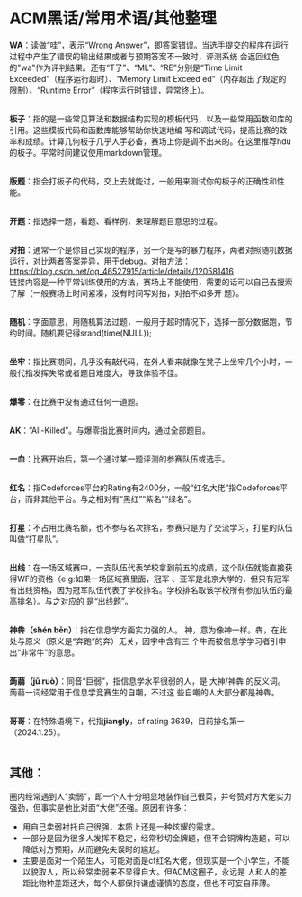 # ACM黑话/常用术语/其他整理

 **WA**：读做“哇”，表示“Wrong Answer”，即答案错误。当选手提交的程序在运行过程中产生了错误的输出结果或者与预期答案不一致时，评测系统
 会返回红色的"wa"作为评判结果。还有“T了”、“ML”、“RE”分别是“Time Limit Exceeded”（程序运行超时）、“Memory Limit Exceed
 ed”（内存超出了规定的限制）、“Runtime Error”（程序运行时错误，异常终止）。<br /><br />
 
 **板子**：指的是一些常见算法和数据结构实现的模板代码，以及一些常用函数和库的引用。这些模板代码和函数库能够帮助你快速地编
 写和调试代码，提高比赛的效率和成绩。计算几何板子几乎人手必备，赛场上你是调不出来的。在这里推荐hdu的板子。平常时间建议使用markdown管理。<br /><br />
 
 **版题**：指会打板子的代码，交上去就能过，一般用来测试你的板子的正确性和性能。<br /><br />
 
 **开题**：指选择一题，看题、看样例，来理解题目意思的过程。<br /><br />
 
 **对拍**：通常一个是你自己实现的程序，另一个是写的暴力程序，两者对照随机数据运行，对比两者答案差异，用于debug。对拍方法：
 https://blog.csdn.net/qq_46527915/article/details/120581416 <br />
 链接内容是一种平常训练使用的方法，赛场上不能使用，需要的话可以自己去搜索了解（一般赛场上时间紧凑，没有时间写对拍，对拍不如多开
 题）。<br /><br />

 **随机**：字面意思，用随机算法过题，一般用于超时情况下，选择一部分数据跑，节约时间。随机要记得srand(time(NULL));<br /><br />
 
 **坐牢**：指比赛期间，几乎没有敲代码，在外人看来就像在凳子上坐牢几个小时，一般代指发挥失常或者题目难度大，导致体验不佳。<br /><br />

 **爆零**：在比赛中没有通过任何一道题。<br /><br />
 
 **AK**：“All-Killed”。与爆零指比赛时间内，通过全部题目。<br /><br />
 
 **一血**：比赛开始后，第一个通过某一题评测的参赛队伍或选手。<br /><br />

 **红名**：指Codeforces平台的Rating有2400分，一般“红名大佬”指Codeforces平台，而非其他平台。与之相对有“黑红”“紫名”“绿名”。<br /><br />

 **打星**：不占用比赛名额，也不参与名次排名，参赛只是为了交流学习，打星的队伍叫做“打星队”。<br /><br />
 
 **出线**：在一场区域赛中，一支队伍代表学校拿到前五的成绩，这个队伍就能直接获得WF的资格（e.g:如果一场区域赛里面，冠军
 、亚军是北京大学的，但只有冠军有出线资格，因为冠军队伍代表了学校排名。学校排名取该学校所有参加队伍的最高排名）。与之对应的
 是“出线题”。<br /><br />

 **神犇（shén bēn）**：指在信息学方面实力强的人。 神，意为像神一样。犇，在此处与原义（原义是“奔跑”的奔）无关，因字中含有三
 个牛而被信息学学习者引申出“非常牛”的意思。<br /><br />
 
 **蒟蒻（jǔ ruò）**：同音“巨弱”，指信息学水平很弱的人，是 大神/神犇 的反义词。 蒟蒻一词经常用于信息学竞赛生的自嘲，不过这
 些自嘲的人大部分都是神犇。<br /><br />

 **哥哥**：在特殊语境下，代指**jiangly**，cf rating 3639，目前排名第一（2024.1.25）。<br /><br />

  ## 其他：
  圈内经常遇到人“卖弱”，即一个人十分明显地装作自己很菜，并夸赞对方大佬实力强劲，但事实是他比对面“大佬”还强。原因有许多：<br />
  - 用自己卖弱衬托自己很强，本质上还是一种炫耀的需求。<br />
  - 一部分是因为很多人发挥不稳定，经常秒切金牌题，但不会铜牌构造题，可以降低对方预期，从而避免失误时的尴尬。<br />
  - 主要是面对一个陌生人，可能对面是cf红名大佬，但现实是一个小学生，不能以貌取人，所以经常卖弱来不显得自大。但ACM这圈子，永远是
  人和人的差距比物种差距还大，每个人都保持谦虚谨慎的态度，但也不可妄自菲薄。<br />
